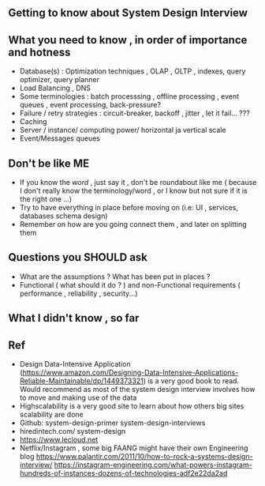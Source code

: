 ## Getting to know about System Design Interview

## What you need to know , in order of importance and hotness
- Database(s) : Optimization techniques , OLAP , OLTP , indexes, query optimizer, query planner
- Load Balancing , DNS
- Some terminologies : batch processsing , offline processing , event queues , event processing, back-pressure?
- Failure / retry strategies : circuit-breaker, backoff , jitter , let it fail... ???
- Caching
- Server / instance/ computing power/ horizontal ja vertical scale
- Event/Messages queues

## Don't be like ME
- If you know the *word* , just say it , don't be roundabout like me ( because I don't really know the terminology/word , or I know but not sure if it is the right one ...)
- Try to have everything in place before moving on (i.e: UI , services, databases schema design)
- Remember on how are you going connect them , and later on splitting them

## Questions you SHOULD ask
- What are the assumptions ? What has been put in places ?
- Functional ( what should it do ? ) and non-Functional requirements ( performance , reliability , security...)

## What I didn't know , so far


## Ref
- Design Data-Intensive Application (https://www.amazon.com/Designing-Data-Intensive-Applications-Reliable-Maintainable/dp/1449373321) is a very good book to read. Would recommend as most of the system design interview involves how to move and making use of the data
- Highscalability is a very good site to learn about how others big sites scalability are done
- Github: system-design-primer system-design-interviews
- hiredintech.com/ system-design
- https://www.lecloud.net
- Netflix/Instagram , some big FAANG might have their own Engineering blog
https://www.palantir.com/2011/10/how-to-rock-a-systems-design-interview/
https://instagram-engineering.com/what-powers-instagram-hundreds-of-instances-dozens-of-technologies-adf2e22da2ad